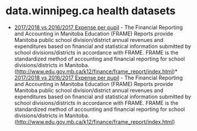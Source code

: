 # data.winnipeg.ca health datasets
* [2017/2018 vs 2016/2017 Expense per pupil](https://data.winnipeg.ca/d/wpfu-b5ac) - The Financial Reporting and Accounting in Manitoba Education (FRAME) Reports provide Manitoba public school division/district annual revenues and expenditures based on financial and statistical information submitted by school divisions/districts in accordance with FRAME. FRAME is the standardized method of accounting and financial reporting for school divisions/districts in Manitoba. (<a href="http://www.edu.gov.mb.ca/k12/finance/frame_report/index.html" target="_blank" rel="nofollow external">http://www.edu.gov.mb.ca/k12/finance/frame_report/index.html</a>)* [2017/2018 vs 2016/2017 Expense per pupil](https://data.winnipeg.ca/d/wpfu-b5ac) - The Financial Reporting and Accounting in Manitoba Education (FRAME) Reports provide Manitoba public school division/district annual revenues and expenditures based on financial and statistical information submitted by school divisions/districts in accordance with FRAME. FRAME is the standardized method of accounting and financial reporting for school divisions/districts in Manitoba. (<a href="http://www.edu.gov.mb.ca/k12/finance/frame_report/index.html" target="_blank" rel="nofollow external">http://www.edu.gov.mb.ca/k12/finance/frame_report/index.html</a>)